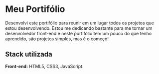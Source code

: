 # Meu Portifólio

Desenvolvi este portifólio para reunir em um lugar todos os projetos que estou desenvolvendo. Estou me dedicando bastante para me tornar um desenvolvedor front-end e neste portifólio tem um pouco do que tenho aprendido, são projetos simples, mas é o começo! 

## Stack utilizada

**Front-end:** HTML5, CSS3, JavaScript.